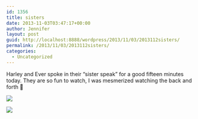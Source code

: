```yaml
---
id: 1356
title: sisters
date: 2013-11-03T03:47:17+00:00
author: Jennifer
layout: post
guid: http://localhost:8888/wordpress/2013/11/03/2013112sisters/
permalink: /2013/11/03/2013112sisters/
categories:
  - Uncategorized
---
```

Harley and Ever spoke in their &#8220;sister speak&#8221; for a good fifteen minutes today. They are so fun to watch, I was mesmerized watching the back and forth 🙂

<div class="image-gallery-wrapper">
  <p>
    <img src="http://static1.squarespace.com/static/50db6bb3e4b015296cd43789/50dfa5b1e4b0dc6320e0b5ea/527516ade4b04aa465ebd7c5/1383447934032/2013-11-01+11.20.42.jpg.42.jpg?format=original" />
  </p>
  
  <p>
    <img src="http://static1.squarespace.com/static/50db6bb3e4b015296cd43789/50dfa5b1e4b0dc6320e0b5ea/527516cde4b04aa465ebd7dc/1383448039072/2013-11-01+11.20.33.jpg.33.jpg?format=original" />
  </p>
</div>